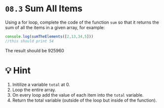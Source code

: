# `08.3` Sum All Items

Using a for loop, complete the code of the function `sum` so that it returns the sum of all the items in a given array, for example:

```js
console.log(sumTheElements([2,13,34,5]))
//this should print 54
```

The result should be 925960

# :bulb: Hint

1. Initilize a variable `total` at 0.
2. Loop the entire array.
3. On every loop add the value of each item into the `total` variable.
4. Return the total variable (outside of the loop but inside of the function).